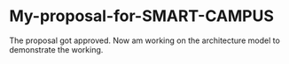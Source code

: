 # My-proposal-for-SMART-CAMPUS 
The proposal got approved. Now am working on the architecture model to demonstrate the working.
